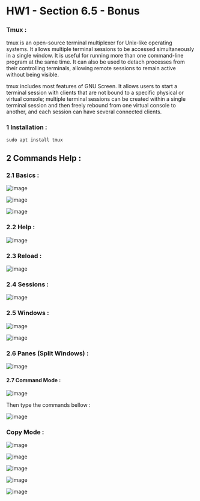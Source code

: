 # HW1 - Section 6.5 - Bonus


### Tmux :

tmux is an open-source terminal multiplexer for Unix-like operating systems. It allows multiple terminal sessions to be accessed simultaneously in a single window. It is useful for running more than one command-line program at the same time. It can also be used to detach processes from their controlling terminals, allowing remote sessions to remain active without being visible.

tmux includes most features of GNU Screen. It allows users to start a terminal session with clients that are not bound to a specific physical or virtual console; multiple terminal sessions can be created within a single terminal session and then freely rebound from one virtual console to another, and each session can have several connected clients.

### 1 Installation :

```
sudo apt install tmux
```

## 2 Commands Help :

### 2.1 Basics :

![image](https://user-images.githubusercontent.com/50498845/201227018-6afe9d9d-2e94-491e-9742-531e7a922c41.png)

![image](https://user-images.githubusercontent.com/50498845/201227055-e5798b31-e752-427e-8315-3e11120ff03a.png)


![image](https://user-images.githubusercontent.com/50498845/201227125-83d304c4-69aa-4d5a-a177-7da901340636.png)


### 2.2 Help :

![image](https://user-images.githubusercontent.com/50498845/201227159-eb3f577f-ee0e-4602-8c63-47cc8d2dbd4c.png)


### 2.3 Reload : 

![image](https://user-images.githubusercontent.com/50498845/201227188-e51c0361-878a-44b1-a322-2a3a63f4dc51.png)


### 2.4 Sessions : 

![image](https://user-images.githubusercontent.com/50498845/201227225-30d4316a-1e54-47bc-ac47-f2690c8feccc.png)


### 2.5 Windows :

![image](https://user-images.githubusercontent.com/50498845/201227300-56597bc6-43fb-42d7-9235-abf06240660a.png)

![image](https://user-images.githubusercontent.com/50498845/201227343-b3eb7403-ec68-4b4f-8c74-e157c75cb9f1.png)


### 2.6 Panes (Split Windows) :

![image](https://user-images.githubusercontent.com/50498845/201227387-8632a805-858f-474b-b56f-f69c1d941740.png)


#### 2.7 Command Mode :

![image](https://user-images.githubusercontent.com/50498845/201227428-13a7df9b-1edb-444b-b595-95cfdf5983e6.png)


Then type the commands bellow :

![image](https://user-images.githubusercontent.com/50498845/201227491-65a0a554-3126-4988-83c6-5dbecbcdb165.png)

### Copy Mode :

![image](https://user-images.githubusercontent.com/50498845/201227561-913a8ec9-2681-4e90-8ece-cf7f22507e2e.png)


![image](https://user-images.githubusercontent.com/50498845/201227583-7697d740-36ce-422f-a122-37977dd74b05.png)


![image](https://user-images.githubusercontent.com/50498845/201227633-b74a7963-44ad-4367-aa12-b6af4ff7a395.png)



![image](https://user-images.githubusercontent.com/50498845/201227660-dcdd53da-f2d1-4687-898c-007f93d3ecfe.png)

![image](https://user-images.githubusercontent.com/50498845/201227679-2fcdcbe6-4d6f-4c02-af09-f5175e220746.png)




